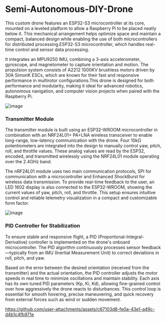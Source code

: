 # Semi-Autonomous-DIY-Drone

This custom drone features an ESP32-S3 microcontroller at its core, mounted on a leveled platform to allow a Raspberry Pi to be placed neatly below it. This mechanical arrangement helps optimize space and maintain a compact, balanced design while enabling the use of both microcontrollers for distributed processing.ESP32-S3 microcontroller, which handles real-time control and sensor data processing. 

It integrates an MPU9250 IMU, combining a 3-axis accelerometer, gyroscope, and magnetometer to capture orientation and motion.
The propulsion system consists of A2212 1000KV brushless motors driven by 30A SimonK ESCs, which are known for their fast and responsive performance in multirotor configurations.This drone is designed for both performance and modularity, making it ideal for advanced robotics, autonomous navigation, and computer vision projects when paired with the Raspberry Pi.

![image](https://github.com/user-attachments/assets/708b4ae7-6f90-4242-b625-455ff4f8ffbc)

### Transmitter Module
The transmitter module is built using an ESP32-WROOM microcontroller in combination with an NRF24L01+ PA+LNA wireless transceiver to enable long-range, low-latency communication with the drone. Four 10kΩ potentiometers are integrated into the design to manually control yaw, pitch, roll, and throttle values. These analog values are read by the ESP32, encoded, and transmitted wirelessly using the NRF24L01 module operating over the 2.4GHz band.

The nRF24L01 module uses two main communication protocols, SPI for communication with a microcontroller and Enhanced ShockBurst for wireless data transmission. To provide real-time feedback to the user, an LED 1602 display is also connected to the ESP32-WROOM, showing the current values of yaw, pitch, roll, and throttle. This setup ensures intuitive control and reliable telemetry visualization in a compact and customizable form factor.

![image](https://github.com/user-attachments/assets/f254e1fc-05b5-4980-9411-ce673dbfdcf3)

### PID Controller for Stabilization
To ensure stable and responsive flight, a PID (Proportional-Integral-Derivative) controller is implemented on the drone's onboard microcontroller. The PID algorithm continuously processes sensor feedback—typically from an IMU (Inertial Measurement Unit) to correct deviations in roll, pitch, and yaw. 

Based on the error between the desired orientation (received from the transmitter) and the actual orientation, the PID controller adjusts the motor speeds in real time to minimize oscillations and maintain stability. Each axis has its own tuned PID parameters (Kp, Ki, Kd), allowing fine-grained control over how aggressively the drone reacts to disturbances. This control loop is essential for smooth hovering, precise maneuvering, and quick recovery from external forces such as wind or sudden movement.

https://github.com/user-attachments/assets/c67103d8-fe0a-43e1-a49c-d4b1c4fb971e


